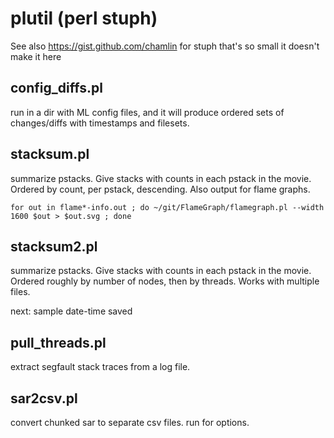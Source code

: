 # plutil (perl stuph)

See also https://gist.github.com/chamlin for stuph that's so small it doesn't make it here

## config_diffs.pl

run in a dir with ML config files, and it will produce ordered sets of changes/diffs with timestamps and filesets.

## stacksum.pl

summarize pstacks.  Give stacks with counts in each pstack in the movie.  Ordered by count, per pstack, descending. Also output for flame graphs.

    for out in flame*-info.out ; do ~/git/FlameGraph/flamegraph.pl --width 1600 $out > $out.svg ; done

## stacksum2.pl

summarize pstacks.  Give stacks with counts in each pstack in the movie.  Ordered roughly by number of nodes, then by threads.  Works with multiple files.

next:  sample date-time saved

## pull_threads.pl

extract segfault stack traces from a log file.

## sar2csv.pl

convert chunked sar to separate csv files.  run for options.
